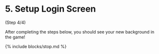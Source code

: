 # 5. Setup Login Screen
 (Step 4/4)
 
After completing the steps below, you should see your new background in the game!

{% include blocks/stop.md %}
